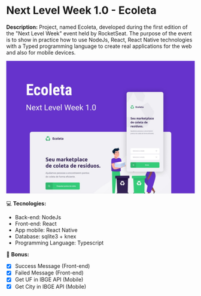 # Next Level Week 1.0 - Ecoleta

**Description:**
Project, named Ecoleta, developed during the first edition of the "Next Level Week" event held by RocketSeat. The purpose of the event is to show in practice how to use NodeJs, React, React Native technologies with a Typed programming language to create real applications for the web and also for mobile devices.

![](./Ecoleta.jpeg)

:computer: **Tecnologies:**
  * Back-end: NodeJs
  * Front-end: React
  * App mobile: React Native
  * Database: sqlite3 + knex
  * Programming Language: Typescript

:pushpin: **Bonus:**
  - [x] Success Message (Front-end)
  - [x] Failed Message (Front-end)
  - [x] Get UF in IBGE API (Mobile)
  - [x] Get City in IBGE API (Mobile)
